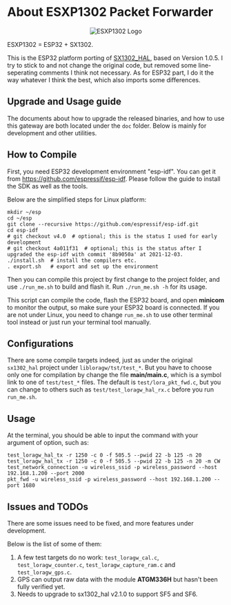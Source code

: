 # About ESXP1302 Packet Forwarder

<p align="center">
  <img src="https://github.com/lora-gateway/esxp1302/raw/main/doc/esxp1302-logo.png" alt="ESXP1302 Logo"/>
</p>

ESXP1302 = ESP32 + SX1302.

This is the ESP32 platform porting of [SX1302\_HAL](https://github.com/Lora-net/sx1302_hal), based on Version 1.0.5.
I try to stick to and not change the original code, but removed some line-seperating comments I think not necessary.
As for ESP32 part, I do it the way whatever I think the best, which also imports some differences.


## Upgrade and Usage guide

The documents about how to upgrade the released binaries, and how to use this gateway are both located under the `doc` folder.
Below is mainly for development and other utilities.


## How to Compile

First, you need ESP32 development environment "esp-idf". You can get it from https://github.com/espressif/esp-idf.
Please follow the guide to install the SDK as well as the tools.

Below are the simplified steps for Linux platform:
```shell
mkdir ~/esp
cd ~/esp
git clone --recursive https://github.com/espressif/esp-idf.git
cd esp-idf
# git checkout v4.0  # optional; this is the status I used for early development
# git checkout 4a011f31  # optional; this is the status after I upgraded the esp-idf with commit '8b9050a' at 2021-12-03.
./install.sh  # install the compilers etc.
. export.sh   # export and set up the environment
```

Then you can compile this project by first change to the project folder, and use `./run_me.sh` to build and flash it.
Run `./run_me.sh -h` for its usage.

This script can compile the code, flash the ESP32 board, and open **minicom** to monitor the output, so make sure your ESP32 board is connected.
If you are not under Linux, you need to change `run_me.sh` to use other terminal tool instead or just run your terminal tool manually.


## Configurations

There are some compile targets indeed, just as under the original `sx1302_hal` project under `libloragw/tst/test_*`.
But you have to choose only one for compilation by change the file **main/main.c**, which is a symbol link to one of `test/test_*` files.
The default is `test/lora_pkt_fwd.c`, but you can change to others such as `test/test_loragw_hal_rx.c` before you run `run_me.sh`.


## Usage

At the terminal, you should be able to input the command with your argument of option, such as:
```shell
test_loragw_hal_tx -r 1250 -c 0 -f 505.5 --pwid 22 -b 125 -n 20
test_loragw_hal_tx -r 1250 -c 0 -f 505.5 --pwid 22 -b 125 -n 20 -m CW
test_network_connection -u wireless_ssid -p wireless_password --host 192.168.1.200 --port 2000
pkt_fwd -u wireless_ssid -p wireless_password --host 192.168.1.200 --port 1680
```


## Issues and TODOs

There are some issues need to be fixed, and more features under development.

Below is the list of some of them:
1. A few test targets do no work: `test_loragw_cal.c`, `test_loragw_counter.c`, `test_loragw_capture_ram.c` and `test_loragw_gps.c`.
2. GPS can output raw data with the module **ATGM336H** but hasn't been fully verified yet.
3. Needs to upgrade to sx1302\_hal v2.1.0 to support SF5 and SF6.

